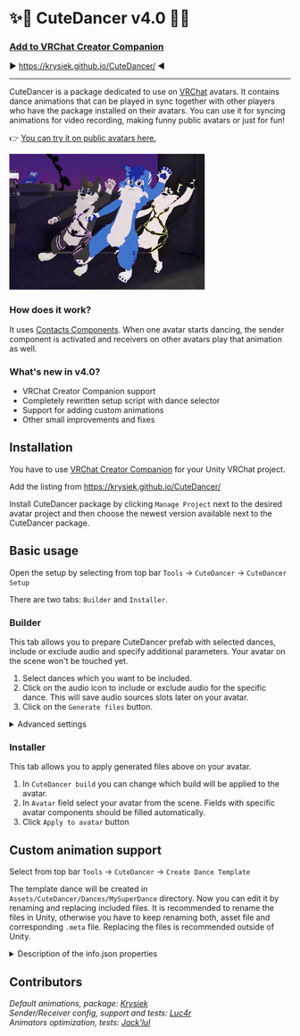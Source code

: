 # ✨🕺 CuteDancer v4.0 🕺✨

### [Add to VRChat Creator Companion](https://krysiek.github.io/CuteDancer/)
▶️ https://krysiek.github.io/CuteDancer/ ◀️

---

CuteDancer is a package dedicated to use on [VRChat](https://hello.vrchat.com/) avatars. It contains dance animations that can be played in sync together with other players who have the package installed on their avatars. You can use it for syncing animations for video recording, making funny public avatars or just for fun!

👉 [You can try it on public avatars here.](https://vrchat.com/home/world/wrld_deb6ff93-c907-4d16-92d0-911758135c70)

![promo anim](docs/images/cutedancer.gif)

### How does it work?

It uses [Contacts Components](https://creators.vrchat.com/avatars/avatar-dynamics/contacts/). When one avatar starts dancing, the sender component is activated and receivers on other avatars play that animation as well.

### What's new in v4.0?

- VRChat Creator Companion support
- Completely rewritten setup script with dance selector
- Support for adding custom animations
- Other small improvements and fixes

## Installation

You have to use [VRChat Creator Companion](https://vcc.docs.vrchat.com/) for your Unity VRChat project.

Add the listing from https://krysiek.github.io/CuteDancer/

Install CuteDancer package by clicking `Manage Project` next to the desired avatar project and then choose the newest version available next to the CuteDancer package.

## Basic usage

Open the setup by selecting from top bar `Tools` -> `CuteDancer` -> `CuteDancer Setup`

There are two tabs: `Builder` and `Installer`.

### Builder

This tab allows you to prepare CuteDancer prefab with selected dances, include or exclude audio and specify additional parameters. Your avatar on the scene won't be touched yet.

1. Select dances which you want to be included.
2. Click on the audio icon to include or exclude audio for the specific dance. This will save audio sources slots later on your avatar.
3. Click on the `Generate files` button.

<details>
<summary>Advanced settings</summary>

- `Name` - you can create multiple builds by changing its name (e.g. one for PC and one for Quest version).
- `Parameter name` - name of the parameter used for the dances. Change it if you have problem with non working animations, stuck (e.g. GoGo Loco).
- `Parameter start value` - indicates the start

</details>

### Installer

This tab allows you to apply generated files above on your avatar.

1. In `CuteDancer build` you can change which build will be applied to the avatar.
2. In `Avatar` field select your avatar from the scene. Fields with specific avatar components should be filled automatically.
3. Click `Apply to avatar` button

## Custom animation support

Select from top bar `Tools` -> `CuteDancer` -> `Create Dance Template`

The template dance will be created in `Assets/CuteDancer/Dances/MySuperDance` directory. Now you can edit it by renaming and replacing included files. It is recommended to rename the files in Unity, otherwise you have to keep renaming both, asset file and corresponding `.meta` file. Replacing the files is recommended outside of Unity.

<details>
<summary>Description of the info.json properties</summary>

- `name` - Used for internal parameters names, should be unique without spaces.
- `displayName` - Used for displaying in Builder and avatar's Action Menu.
- `collection` - Name of a category for the builder.
- `author` - Name of the author of the animation.
- `order` - Display order in the builder.

</details>

## Contributors

_Default animations, package: [Krysiek](https://github.com/Krysiek)  
Sender/Receiver config, support and tests: [Luc4r](https://github.com/Luc4r)  
Animators optimization, tests: [Jack'lul](https://github.com/jacklul)_